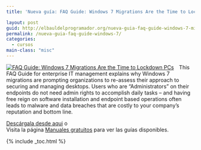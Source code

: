 ```yaml
---
title: 'Nueva guía: FAQ Guide: Windows 7 Migrations Are the Time to Lockdown PCs'

layout: post
guid: http://elbauldelprogramador.org/nueva-guia-faq-guide-windows-7-migrations-are-the-time-to-lockdown-pcs/
permalink: /nueva-guia-faq-guide-windows-7/
categories:
  - cursos
main-class: "misc"
---
```

<div style="float:left; margin-right:1em;">
  <a href="http://elbauldelprogramador.tradepub.com/c/pubRD.mpl?sr=oc&_t=oc:&pc=w_view10/prgm.cgi"><img style="border:none;"  src="http://img.tradepub.com/free/w_view10/assets/img/w_view10c.gif" title="FAQ Guide: Windows 7 Migrations Are the Time to Lockdown PCs" alt="FAQ Guide: Windows 7 Migrations Are the Time to Lockdown PCs" /></a>
</div>

This FAQ Guide for enterprise IT management explains why Windows 7 migrations are prompting organizations to re-assess their approach to securing and managing desktops. Users who are &#8220;Administrators&#8221; on their endpoints do not need admin rights to accomplish daily tasks &#8211; and having free reign on software installation and endpoint based operations often leads to malware and data breaches that are costly to your company&#8217;s reputation and bottom line.

[Descárgala desde aqui][1] o  
Visita la página [Manuales gratuitos][2] para ver las guías disponibles.



 [1]: http://elbauldelprogramador.tradepub.com/c/pubRD.mpl?sr=oc&_t=oc:&pc=w_view10/prgm.cgi
 [2]: http://bashyc.blogspot.com/p/guias-gratuitas.html

{% include _toc.html %}
